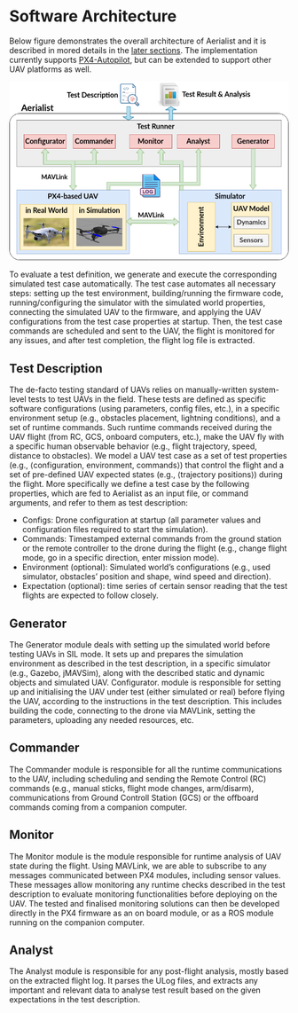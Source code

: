 # Software Architecture

Below figure demonstrates the overall architecture of Aerialist and it is described in mored details in the [later sections](#software-architecture).
The implementation currently supports [PX4-Autopilot](https://github.com/PX4/PX4-Autopilot), but can be extended to support other UAV platforms as well.

![Aerialist Architecture](docs/architecture.png)

To evaluate a test definition, we generate and execute the corresponding simulated test case automatically. The test case automates all necessary steps: setting up the test environment, building/running the firmware code, running/configuring the simulator with the simulated world properties, connecting the simulated UAV to the firmware, and applying the UAV configurations from the test case properties at startup.
Then, the test case commands are scheduled and sent to the UAV, the flight is monitored for any issues, and after test completion, the flight log file is extracted.

## Test Description

The de-facto testing standard of UAVs relies on manually-written system-level tests to test UAVs in the field. These tests are defined as specific software configurations (using parameters, config files, etc.), in a specific environment setup (e.g., obstacles placement, lightning conditions), and a set of runtime commands. Such runtime commands received during the UAV flight (from RC, GCS, onboard computers, etc.), make the UAV fly with a specific human observable behavior (e.g., flight trajectory, speed, distance to obstacles). We model a UAV test case as a set of test properties (e.g., ⟨configuration, environment, commands⟩) that control the flight and a set of pre-defined UAV expected states (e.g., ⟨trajectory positions⟩) during the flight. More specifically we define a test case by the following properties, which are fed to Aerialist as an input file, or command arguments, and refer to them as test description:

- Configs: Drone configuration at startup (all parameter values and configuration files required to start the simulation).
- Commands: Timestamped external commands from the ground station or the remote controller to the drone during the flight (e.g., change flight mode, go in a specific direction, enter mission mode).
- Environment (optional): Simulated world’s configurations (e.g., used simulator, obstacles’ position and shape, wind speed and direction).
- Expectation (optional): time series of certain sensor reading that the test flights are expected to follow closely.

## Generator

The Generator module deals with setting up the simulated world before testing UAVs in SIL mode.
It sets up and prepares the simulation environment as described in the test description, in a specific simulator (e.g., Gazebo, jMAVSim), along with the described static and dynamic objects and simulated UAV.
Configurator. module is responsible for setting up and initialising the UAV under test (either simulated or real) before flying the UAV, according to the  instructions in the test description. This includes building the code, connecting to the drone via MAVLink, setting the parameters, uploading any needed resources, etc.

## Commander

The Commander module is responsible for all the runtime communications to the UAV, including scheduling and sending the Remote Control (RC) commands (e.g., manual sticks, flight mode changes, arm/disarm), communications from Ground Controll Station (GCS) or the offboard commands coming from a companion computer.

## Monitor

The Monitor module is the module responsible for runtime analysis of UAV state during the flight. Using MAVLink, we are able to subscribe to any messages communicated between PX4 modules, including sensor values. These messages allow monitoring any runtime checks described in the test description to evaluate monitoring functionalities before deploying on the UAV. The tested and finalised monitoring solutions can then be developed
directly in the PX4 firmware as an on board module, or as a ROS module running on the companion computer.

## Analyst

The Analyst module is responsible for any post-flight analysis, mostly based on the extracted flight log. It parses the ULog
files, and extracts any important and relevant data to analyse test result based on the given expectations in the
test description.
